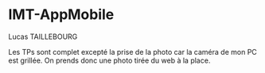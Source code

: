 # IMT-AppMobile

Lucas TAILLEBOURG

Les TPs sont complet excepté la prise de la photo car la caméra de mon PC est grillée. On prends donc une photo tirée du web à la place.

